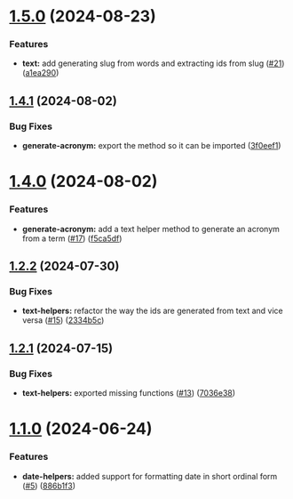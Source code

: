 # [1.5.0](https://github.com/akadenia/AkadeniaHelpers/compare/1.4.1...1.5.0) (2024-08-23)


### Features

* **text:** add generating slug from words and extracting ids from slug ([#21](https://github.com/akadenia/AkadeniaHelpers/issues/21)) ([a1ea290](https://github.com/akadenia/AkadeniaHelpers/commit/a1ea290bab87c73c8e4aa4e2c165724978425f82))

## [1.4.1](https://github.com/akadenia/AkadeniaHelpers/compare/1.4.0...1.4.1) (2024-08-02)


### Bug Fixes

* **generate-acronym:** export the method so it can be imported ([3f0eef1](https://github.com/akadenia/AkadeniaHelpers/commit/3f0eef126a630a01a11f8a97e3382f6d80d33ed5))

# [1.4.0](https://github.com/akadenia/AkadeniaHelpers/compare/1.3.0...1.4.0) (2024-08-02)


### Features

* **generate-acronym:** add a text helper method to generate an acronym from a term ([#17](https://github.com/akadenia/AkadeniaHelpers/issues/17)) ([f5ca5df](https://github.com/akadenia/AkadeniaHelpers/commit/f5ca5dffdbc0cbccd9c2bddd2f1c7c5fddf3c1b4))

## [1.2.2](https://github.com/akadenia/AkadeniaHelpers/compare/1.2.1...1.2.2) (2024-07-30)


### Bug Fixes

* **text-helpers:** refactor the way the ids are generated from text and vice versa ([#15](https://github.com/akadenia/AkadeniaHelpers/issues/15)) ([2334b5c](https://github.com/akadenia/AkadeniaHelpers/commit/2334b5c13fe7dc04b05825c679de8cd70ac3e6af))

## [1.2.1](https://github.com/akadenia/AkadeniaHelpers/compare/1.2.0...1.2.1) (2024-07-15)


### Bug Fixes

* **text-helpers:** exported missing functions ([#13](https://github.com/akadenia/AkadeniaHelpers/issues/13)) ([7036e38](https://github.com/akadenia/AkadeniaHelpers/commit/7036e38b87780e9ac30eca651db2f0c4292dc8f9))

# [1.1.0](https://github.com/akadenia/AkadeniaHelpers/compare/1.0.0...1.1.0) (2024-06-24)


### Features

* **date-helpers:** added support for formatting date in short ordinal form ([#5](https://github.com/akadenia/AkadeniaHelpers/issues/5)) ([886b1f3](https://github.com/akadenia/AkadeniaHelpers/commit/886b1f3c6a97292b2e58f25d2591fac2b48339f4))
